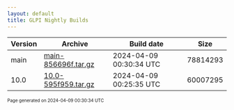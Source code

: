```yaml
---
layout: default
title: GLPI Nightly Builds
---
```


Version|Archive|Build date|Size
---|---|---|---
main|[main-856696f.tar.gz](main-856696f.tar.gz)|2024-04-09 00:30:34 UTC|78814293
10.0|[10.0-595f959.tar.gz](10.0-595f959.tar.gz)|2024-04-09 00:25:35 UTC|60007295

<font size="1">Page generated on 2024-04-09 00:30:34 UTC</font>
